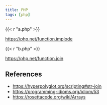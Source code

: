 ```yaml
---
title: PHP
tags: [php]
---
```


{{< r "a.php" >}}

<https://php.net/function.implode>

{{< r "b.php" >}}

<https://php.net/function.join>

## References

- <https://hyperpolyglot.org/scripting#str-join>
- <https://programming-idioms.org/idiom/53>
- <https://rosettacode.org/wiki/Arrays>
